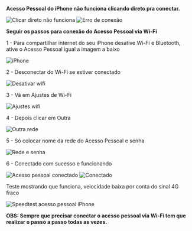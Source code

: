 **Acesso Pessoal do iPhone não funciona clicando direto pra conectar.** 

![Clicar direto não funciona](https://github.com/bluppus20/Hotspot-iPhone-com-placas-wi-fi-Intel/assets/128947647/c1649ac8-74b4-48a5-b790-4d3cc7e735ec)
![Erro de conexão](https://github.com/bluppus20/Hotspot-iPhone-com-placas-wi-fi-Intel/assets/128947647/347d5863-3904-4e3a-8d47-f4a0b44dd8b0)


**Seguir os passos para conexão do Acesso Pessoal via Wi-Fi**


1 - Para compartilhar internet do seu iPhone desative Wi-Fi e Bluetooth, ative o Acesso Pessoal igual a imagem a baixo

![iPhone](https://github.com/bluppus20/Hotspot-iPhone-com-placas-wi-fi-Intel/assets/128947647/be0df467-4a1d-4506-8693-7a544b7e380d)


2 - Desconectar do Wi-Fi se estiver conectado

![Desativar wifi](https://github.com/bluppus20/Hotspot-iPhone-com-placas-wi-fi-Intel/assets/128947647/bdb61b80-9ef3-4751-ac9e-48a79d256403)


3 - Vá em Ajustes de Wi-Fi

![Ajustes wifi](https://github.com/bluppus20/Hotspot-iPhone-com-placas-wi-fi-Intel/assets/128947647/30c7dcbc-cc71-42b3-aff5-90a91ad1efd6)


4 - Depois clicar em Outra

![Outra rede](https://github.com/bluppus20/Hotspot-iPhone-com-placas-wi-fi-Intel/assets/128947647/dc8f3f33-6afa-4165-9990-92bc2dceeb9b)


5 - Só colocar nome da rede do Acesso Pessoal e senha

![Rede e senha](https://github.com/bluppus20/Hotspot-iPhone-com-placas-wi-fi-Intel/assets/128947647/801aff0f-7989-4840-a2c3-6b568cde0e60)


6 - Conectado com sucesso e funcionando 

![Acesso pessoal conectado](https://github.com/bluppus20/Hotspot-iPhone-com-placas-wi-fi-Intel/assets/128947647/767eafb0-43b8-4914-8449-093f12e4c401)
![Conectado](https://github.com/bluppus20/Hotspot-iPhone-com-placas-wi-fi-Intel/assets/128947647/7cfb87a8-a7cd-4005-9733-d91291548277)


Teste mostrando que funciona, velocidade baixa por conta do sinal 4G fraco

![Speedtest acesso pessoal iPhone ](https://github.com/bluppus20/Hotspot-iPhone-com-placas-wi-fi-Intel/assets/128947647/b6046ab2-7102-4fa7-bc9f-257d8b862f00)



**OBS: Sempre que precisar conectar o acesso pessoal via Wi-Fi tem que realizar o passo a passo todas as vezes.**




